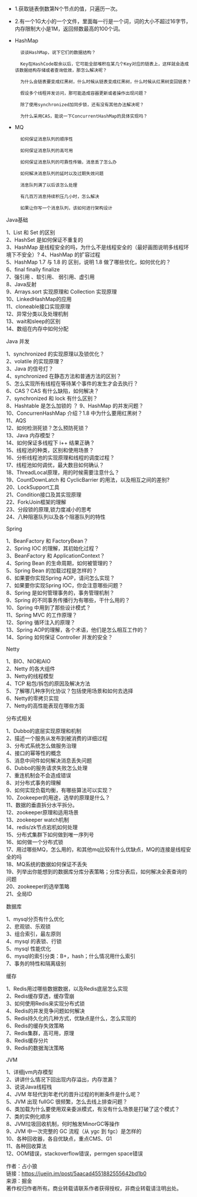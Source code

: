 
- 1.获取链表倒数第N个节点的值，只遍历一次。

- 2.有一个1G大小的一个文件，里面每一行是一个词，词的大小不超过16字节，内存限制大小是1M，返回频数最高的100个词。


- HashMap

        谈谈HashMap，说下它们的数据结构？
        
        Key在HashCode取余以后，它可能全部堆积在某几个Key对应的链表上，这样就会造成该数据结构存储或者查询低效，那怎么解决呢？
        
        为什么会链表要变成红黑树，什么时候从链表变成红黑树，什么时候从红黑树变回链表？
        
        假设多个线程并发访问，那可能造成容器更新或者操作出现问题？
        
        除了使用synchronized加同步锁，还有没有其他办法解决呢？
        
        为什么采用CAS，能说一下ConcurrentHashMap的具体实现吗？

- MQ

        如何保证消息队列的顺序性
        
        如何保证消息队列的高可用
        
        如何保证消息队列的可靠性传输，消息丢了怎么办
        
        如何解决消息队列的延时以及过期失效问题
        
        消息队列满了以后该怎么处理
        
        有几百万消息持续积压几小时，怎么解决
        
        如果让你写一个消息队列，该如何进行架构设计
        
        
Java基础

1、List 和 Set 的区别  
2、HashSet 是如何保证不重复的  
3、HashMap 是线程安全的吗，为什么不是线程安全的（最好画图说明多线程环境下不安全）? 
4、HashMap 的扩容过程  
5、HashMap 1.7 与 1.8 的 区别，说明 1.8 做了哪些优化，如何优化的？  
6、final finally finalize  
7、强引用 、软引用、 弱引用、虚引用  
8、Java反射  
9、Arrays.sort 实现原理和 Collection 实现原理  
10、LinkedHashMap的应用  
11、cloneable接口实现原理  
12、异常分类以及处理机制  
13、wait和sleep的区别  
14、数组在内存中如何分配  

Java 并发 

1、synchronized 的实现原理以及锁优化？  
2、volatile 的实现原理？  
3、Java 的信号灯？  
4、synchronized 在静态方法和普通方法的区别？  
5、怎么实现所有线程在等待某个事件的发生才会去执行？  
6、CAS？CAS 有什么缺陷，如何解决？  
7、synchronized 和 lock 有什么区别？  
8、Hashtable 是怎么加锁的 ？ 
9、HashMap 的并发问题？  
10、ConcurrenHashMap 介绍？1.8 中为什么要用红黑树？  
11、AQS  
12、如何检测死锁？怎么预防死锁？  
13、Java 内存模型？  
14、如何保证多线程下 i++ 结果正确？  
15、线程池的种类，区别和使用场景？  
16、分析线程池的实现原理和线程的调度过程？  
17、线程池如何调优，最大数目如何确认？  
18、ThreadLocal原理，用的时候需要注意什么？  
19、CountDownLatch 和 CyclicBarrier 的用法，以及相互之间的差别?  
20、LockSupport工具  
21、Condition接口及其实现原理  
22、Fork/Join框架的理解  
23、分段锁的原理,锁力度减小的思考  
24、八种阻塞队列以及各个阻塞队列的特性  

Spring  

1、BeanFactory 和 FactoryBean？  
2、Spring IOC 的理解，其初始化过程？  
3、BeanFactory 和 ApplicationContext？  
4、Spring Bean 的生命周期，如何被管理的？  
5、Spring Bean 的加载过程是怎样的？  
6、如果要你实现Spring AOP，请问怎么实现？  
7、如果要你实现Spring IOC，你会注意哪些问题？  
8、Spring 是如何管理事务的，事务管理机制？  
9、Spring 的不同事务传播行为有哪些，干什么用的？  
10、Spring 中用到了那些设计模式？  
11、Spring MVC 的工作原理？  
12、Spring 循环注入的原理？  
13、Spring AOP的理解，各个术语，他们是怎么相互工作的？  
14、Spring 如何保证 Controller 并发的安全？  

Netty  

1、BIO、NIO和AIO  
2、Netty 的各大组件  
3、Netty的线程模型  
4、TCP 粘包/拆包的原因及解决方法  
5、了解哪几种序列化协议？包括使用场景和如何去选择  
6、Netty的零拷贝实现  
7、Netty的高性能表现在哪些方面  

分布式相关  

1、Dubbo的底层实现原理和机制  
2、描述一个服务从发布到被消费的详细过程  
3、分布式系统怎么做服务治理  
4、接口的幂等性的概念  
5、消息中间件如何解决消息丢失问题  
6、Dubbo的服务请求失败怎么处理  
7、重连机制会不会造成错误  
8、对分布式事务的理解  
9、如何实现负载均衡，有哪些算法可以实现？  
10、Zookeeper的用途，选举的原理是什么？  
11、数据的垂直拆分水平拆分。  
12、zookeeper原理和适用场景  
13、zookeeper watch机制  
14、redis/zk节点宕机如何处理  
15、分布式集群下如何做到唯一序列号  
16、如何做一个分布式锁  
17、用过哪些MQ，怎么用的，和其他mq比较有什么优缺点，MQ的连接是线程安全的吗  
18、MQ系统的数据如何保证不丢失  
19、列举出你能想到的数据库分库分表策略；分库分表后，如何解决全表查询的问题  
20、zookeeper的选举策略  
21、全局ID  

数据库 
 
1、mysql分页有什么优化  
2、悲观锁、乐观锁  
3、组合索引，最左原则  
4、mysql 的表锁、行锁  
5、mysql 性能优化  
6、mysql的索引分类：B+，hash；什么情况用什么索引  
7、事务的特性和隔离级别  

缓存  

1、Redis用过哪些数据数据，以及Redis底层怎么实现  
2、Redis缓存穿透，缓存雪崩  
3、如何使用Redis来实现分布式锁  
4、Redis的并发竞争问题如何解决  
5、Redis持久化的几种方式，优缺点是什么，怎么实现的  
6、Redis的缓存失效策略  
7、Redis集群，高可用，原理  
8、Redis缓存分片  
9、Redis的数据淘汰策略  

JVM  

1、详细jvm内存模型  
2、讲讲什么情况下回出现内存溢出，内存泄漏？  
3、说说Java线程栈  
4、JVM 年轻代到年老代的晋升过程的判断条件是什么呢？  
5、JVM 出现 fullGC 很频繁，怎么去线上排查问题？  
6、类加载为什么要使用双亲委派模式，有没有什么场景是打破了这个模式？  
7、类的实例化顺序  
8、JVM垃圾回收机制，何时触发MinorGC等操作  
9、JVM 中一次完整的 GC 流程（从 ygc 到 fgc）是怎样的  
10、各种回收器，各自优缺点，重点CMS、G1  
11、各种回收算法  
12、OOM错误，stackoverflow错误，permgen space错误  

作者：占小狼  
链接：https://juejin.im/post/5aacad4551882555642bd1b0  
来源：掘金  
著作权归作者所有。商业转载请联系作者获得授权，非商业转载请注明出处。  
